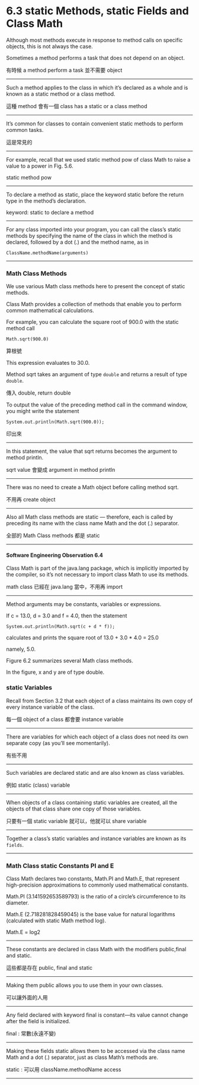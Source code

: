 # 6.3 static Methods, static Fields and Class Math

Although most methods execute in response to method calls on specific objects, this is not
always the case. 

Sometimes a method performs a task that does not depend on an object.

有時候 a method perform a task 並不需要 object 

--- 

Such a method applies to the class in which it’s declared as a whole and is known as a static method or a class method.

這種 method 會有一個 class has a static or a class method

---

It’s common for classes to contain convenient static methods to perform common
tasks. 

這是常見的

---

For example, recall that we used static method pow of class Math to raise a value to
a power in Fig. 5.6. 

static method pow

---

To declare a method as static, place the keyword static before the
return type in the method’s declaration. 

keyword: static to declare a method

---

For any class imported into your program, you
can call the class’s static methods by specifying the name of the class in which the
method is declared, followed by a dot (.) and the method name, as in

```
ClassName.methodName(arguments)
```


---

### Math Class Methods
We use various Math class methods here to present the concept of static methods. 

Class Math provides a collection of methods that enable you to perform common mathematical
calculations. 


For example, you can calculate the square root of 900.0 with the static method call

```
Math.sqrt(900.0)
```
算根號


This expression evaluates to 30.0. 

Method sqrt takes an argument of type ```double``` and returns a result of type ```double```. 

傳入 double, return double

To output the value of the preceding method call in the command window, you might write the statement

```
System.out.println(Math.sqrt(900.0));
```

印出來

---

In this statement, the value that sqrt returns becomes the argument to method println.

sqrt value 會變成 argument in method println

---

There was no need to create a Math object before calling method sqrt. 

不用再 create object

---

Also all Math class methods are static — therefore, each is called by preceding its name with the class name
Math and the dot (.) separator.

全部的 Math Class methods 都是 static

---

#### Software Engineering Observation 6.4
Class Math is part of the java.lang package, which is implicitly imported by the compiler,
so it’s not necessary to import class Math to use its methods.

math class 已經在 java.lang 當中，不用再 import

---

Method arguments may be constants, variables or expressions. 

If c = 13.0, d = 3.0 and f = 4.0, then the statement

```
System.out.println(Math.sqrt(c + d * f));
```
calculates and prints the square root of 13.0 + 3.0 * 4.0 = 25.0

namely, 5.0. 

Figure 6.2 summarizes several Math class methods. 

In the figure, x and y are of type double.


### static Variables
Recall from Section 3.2 that each object of a class maintains its own copy of every instance
variable of the class. 

每一個 object of a class 都會要 instance variable

---

There are variables for which each object of a class does not need its
own separate copy (as you’ll see momentarily). 

有些不用

---

Such variables are declared static and are also known as class variables. 

例如 static (class) variable

---

When objects of a class containing static variables are created, all the objects of that class share one copy of those variables. 

只要有一個 static variable 就可以，他就可以 share variable

---

Together a class’s static variables and instance variables are known as its ```fields```.

---

### Math Class static Constants PI and E
Class Math declares two constants, Math.PI and Math.E, that represent high-precision approximations to commonly used mathematical constants. 

Math.PI (3.141592653589793) is the ratio of a circle’s circumference to its diameter. 

Math.E (2.718281828459045) is the base value for natural logarithms (calculated with static Math method log). 

Math.E = log2

---

These constants are declared in class Math with the modifiers public,final and static. 

這些都是存在 public, final and static

---

Making them public allows you to use them in your own classes. 

可以讓外面的人用

---

Any field declared with keyword final is constant—its value cannot change after the field is initialized. 

final : 常數(永遠不變)

---

Making these fields static allows them to be accessed via the class name Math and a dot (.) separator, just as
class Math’s methods are.

static : 可以用 className.methodName access

---
